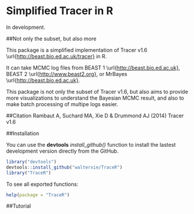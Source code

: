 # Simplified Tracer in R

In development. 

##Not only the subset, but also more

This package is a simplified implementation of Tracer v1.6 \url{http://beast.bio.ed.ac.uk/tracer} in R.  

It can take MCMC log files from BEAST 1 \url{http://beast.bio.ed.ac.uk},
BEAST 2 \url{http://www.beast2.org}, or MrBayes \url{http://beast.bio.ed.ac.uk}.

This package is not only the subset of Tracer v1.6, 
but also aims to provide more visualizations to understand the Bayesian MCMC result, 
and also to make batch processing of multipe logs easier. 

##Citation
Rambaut A, Suchard MA, Xie D & Drummond AJ (2014) Tracer v1.6

##Installation

You can use the **devtools** *install\_github()* function to install the lastest development version directly from the GitHub.

```R
library("devtools")
devtools::install_github("walterxie/TraceR")
library("TraceR")
```

To see all exported functions:
```R
help(package = "TraceR")
```

##Tutorial



